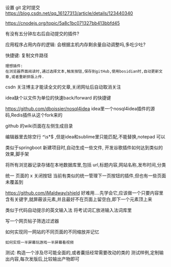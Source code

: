 设置 git 定时提交
https://blog.csdn.net/qq_16127313/article/details/123440340

https://cnodejs.org/topic/5a8c1bc071327bb413bbfd45

有没有五分钟左右后自动提交的插件?

应用程序占用内存的逻辑: 会根据主机内存剩余量自动调整吗,多吃少吐?

快捷键: 复制文件路径

	理想插件:
	在浏览器界面阅读时,通过选择文本,触发按钮,保存到gitHub,使用bosidian时,自动更新文章,或者重新排版上传.

csdn 关注博主才能读全文的文章,关闭网址后自动取消关注

idea缺个以文件为单位的快速back/forward 的快捷键

https://github.com/dboissier/nosql4idea
idea里一个nosql4idea插件的源码,Redis插件从这个fork来的

github 的wiki页面在左侧生成目录

编辑器里去除空行 ^\s*$ ,但是idea和sublime里只能匹配,不能替换,notepad 可以

类似于springboot 新建项目时,自动生成一些文件,
开发谷歌插件如何达到类似的效果,脚手架

将所有浏览器记录存储在本地数据库里,包括
url,标题内容,网站名称,发布时间,分类

统一 页面的 x 关闭按钮
当前有类似的统一管理下一页按钮的插件,但也有一些页面未覆盖到

https://github.com/iMaldway/shield 好难用....先学会它,应该做一个只要内容里含有关键字,就屏蔽该元素,并且最好不在页面上留空白,即下一个元素顶上来

类似于代码自动提示的英文输入法
将考试词汇放进输入法词库里

写一个网页帖子筛选过滤器

如何实现同一网站的不同页面的不同缩放并记忆
	
	如何实现一半屏幕玩游戏一半屏幕看视频

测试: 构造一个涉及尽可能全面的,或者囊括经常需要改动的类的 测试样例,定制输出内容,每次发版后,比较输出产物即可